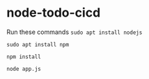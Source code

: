 # node-todo-cicd

 Run these commands
`sudo apt install nodejs`


`sudo apt install npm`


`npm install`

`node app.js`




